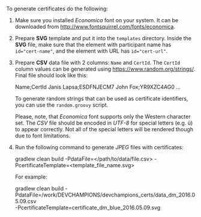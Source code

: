 
To generate certificates do the following:

  1. Make sure you installed *Economica* font on your system. It can be downloaded from <http://www.fontsquirrel.com/fonts/economica>.
  2. Prepare **SVG** template and put it into the `templates` directory. Inside the **SVG** file, make sure that the element with participant name has `id="cert-name"`, and the element with URL has `id="cert-url"`.
  3. Prepare **CSV** data file with 2 columns: `Name` and `CertId`. The `CertId` column values can be generated using <https://www.random.org/strings/>. Final file should look like this:

        Name;CertId
        Janis Lapsa;ESDFNJECM7
        John Fox;YR9XZC4AG0
        ...

     To generate random strings that can be used as certificate identifiers, you can use the `random.groovy` script.

     Please, note, that *Economica* font supports only the Western character set. The *CSV* file should be encoded in *UTF-8* for special letters (e.g. ü) to appear correctly. Not all of the special letters will be rendered though due to font limitations. 

  4. Run the following command to generate *JPEG* files with certificates:

        gradlew clean build 
                -PdataFile=</path/to/data/file.csv> 
                -PcertificateTemplate=<template_file_name.svg>

     For example:

        gradlew clean build 
                -PdataFile=/work/DEVCHAMPIONS/devchampions_certs/data_dm_2016.05.09.csv  
                -PcertificateTemplate=certificate_dm_blue_2016.05.09.svg 
